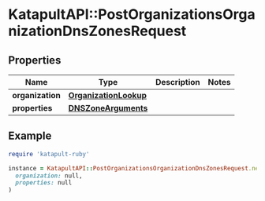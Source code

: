 # KatapultAPI::PostOrganizationsOrganizationDnsZonesRequest

## Properties

| Name | Type | Description | Notes |
| ---- | ---- | ----------- | ----- |
| **organization** | [**OrganizationLookup**](OrganizationLookup.md) |  |  |
| **properties** | [**DNSZoneArguments**](DNSZoneArguments.md) |  |  |

## Example

```ruby
require 'katapult-ruby'

instance = KatapultAPI::PostOrganizationsOrganizationDnsZonesRequest.new(
  organization: null,
  properties: null
)
```

